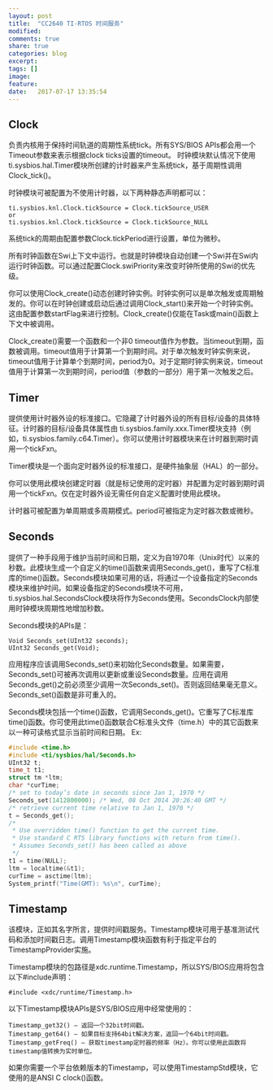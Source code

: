 ```yaml
---
layout: post
title:  "CC2640 TI-RTOS 时间服务"
modified:
comments: true
share: true
categories: blog
excerpt:
tags: []
image:
feature:
date:   2017-07-17 13:35:54
---
```



## Clock ##
负责内核用于保持时间轨道的周期性系统tick。所有SYS/BIOS APIs都会用一个Timeout参数来表示根据clock ticks设置的timeout。
时钟模块默认情况下使用 ti.sysbios.hal.Timer模块所创建的计时器来产生系统tick，基于周期性调用Clock_tick()。

时钟模块可被配置为不使用计时器，以下两种静态声明都可以：
```
ti.sysbios.knl.Clock.tickSource = Clock.tickSource_USER
or
ti.sysbios.knl.Clock.tickSource = Clock.tickSource_NULL
```
系统tick的周期由配置参数Clock.tickPeriod进行设置，单位为微秒。

所有时钟函数在Swi上下文中运行。也就是时钟模块自动创建一个Swi并在Swi内运行时钟函数。可以通过配置Clock.swiPriority来改变时钟所使用的Swi的优先级。

你可以使用Clock_create()动态创建时钟实例。时钟实例可以是单次触发或周期触发的。你可以在时钟创建或启动后通过调用Clock_start()来开始一个时钟实例。这由配置参数startFlag来进行控制。Clock_create()仅能在Task或main()函数上下文中被调用。

Clock_create()需要一个函数和一个非0 timeout值作为参数。当timeout到期，函数被调用。timeout值用于计算第一个到期时间。对于单次触发时钟实例来说，timeout值用于计算单个到期时间，period为0。对于定期时钟实例来说，timeout值用于计算第一次到期时间，period值（参数的一部分）用于第一次触发之后。

## Timer ##
提供使用计时器外设的标准接口。它隐藏了计时器外设的所有目标/设备的具体特征。计时器的目标/设备具体属性由 ti.sysbios.family.xxx.Timer模块支持（例如，ti.sysbios.family.c64.Timer）。你可以使用计时器模块来在计时器到期时调用一个tickFxn。

Timer模块是一个面向定时器外设的标准接口，是硬件抽象层（HAL）的一部分。

你可以使用此模块创建定时器（就是标记使用的定时器）并配置为定时器到期时调用一个tickFxn。仅在定时器外设无需任何自定义配置时使用此模块。

计时器可被配置为单周期或多周期模式。period可被指定为定时器次数或微秒。

## Seconds ##
提供了一种手段用于维护当前时间和日期，定义为自1970年（Unix时代）以来的秒数。此模块生成一个自定义的time()函数来调用Seconds_get()，重写了C标准库的time()函数。Seconds模块如果可用的话，将通过一个设备指定的Seconds模块来维护时间。如果设备指定的Seconds模块不可用，ti.sysbios.hal.SecondsClock模块将作为Seconds使用。SecondsClock内部使用时钟模块周期性地增加秒数。

Seconds模块的APIs是：
```
Void Seconds_set(UInt32 seconds);
UInt32 Seconds_get(Void);
```
应用程序应该调用Seconds_set()来初始化Seconds数量。如果需要，Seconds_set()可被再次调用以更新或重设Seconds数量。应用在调用Seconds_get()之前必须至少调用一次Seconds_set()。否则返回结果毫无意义。Seconds_set()函数是非可重入的。

Seconds模块包括一个time()函数，它调用Seconds_get()。它重写了C标准库time()函数。你可使用此time()函数联合C标准头文件（time.h）中的其它函数来以一种可读格式显示当前时间和日期。
Ex:
```C
#include <time.h>
#include <ti/sysbios/hal/Seconds.h>
UInt32 t;
time_t t1;
struct tm *ltm;
char *curTime;
/* set to today’s date in seconds since Jan 1, 1970 */
Seconds_set(1412800000); /* Wed, 08 Oct 2014 20:26:40 GMT */
/* retrieve current time relative to Jan 1, 1970 */
t = Seconds_get();
/*
 * Use overridden time() function to get the current time.
 * Use standard C RTS library functions with return from time().
 * Assumes Seconds_set() has been called as above
 */
t1 = time(NULL);
ltm = localtime(&t1);
curTime = asctime(ltm);
System_printf("Time(GMT): %s\n", curTime);
```

## Timestamp ##
该模块，正如其名字所言，提供时间戳服务。Timestamp模块可用于基准测试代码和添加时间戳日志。调用Timestamp模块函数有利于指定平台的TimestampProvider实施。

Timestamp模块的包路径是xdc.runtime.Timestamp，所以SYS/BIOS应用将包含以下#include声明：
```
#include <xdc/runtime/Timestamp.h>
```

以下Timestamp模块APIs是SYS/BIOS应用中经常使用的：
```
Timestamp_get32() — 返回一个32bit时间戳。
Timestamp_get64() — 如果目标支持64bit解决方案，返回一个64bit时间戳。
Timestamp_getFreq() — 获取timestamp定时器的频率（Hz）。你可以使用此函数将timestamp值转换为实时单位。
```
如果你需要一个平台依赖版本的Timestamp，可以使用TimestampStd模块，它使用的是ANSI C clock()函数。